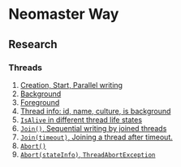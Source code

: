 # Neomaster Way

## Research
### Threads
1. [Creation, Start, Parallel writing][threads-1]
2. [Background][threads-2]
3. [Foreground][threads-3]
4. [Thread info: id, name, culture, is background][threads-4]
5. [`IsAlive` in different thread life states][threads-5]
6. [`Join()`, Sequential writing by joined threads][threads-6]
7. [`Join(timeout)`, Joining a thread after timeout.][threads-7]
8. [`Abort()`][threads-8]
9. [`Abort(stateInfo)`, `ThreadAbortException`][threads-9]

[threads-1]:.Net/Research/Threads/CreationStartParallelWritingUnitDemo.cs
[threads-2]:.Net/Research/Threads.Background/Program.cs
[threads-3]:.Net/Research/Threads.Foreground/Program.cs
[threads-4]:.Net/Research/Threads/InfoUnitDemo.cs
[threads-5]:.Net/Research/Threads/IsAliveUnitDemo.cs
[threads-6]:.Net/Research/Threads/JoinUnitDemo.cs
[threads-7]:.Net/Research/Threads/JoinTimeoutUnitDemo.cs
[threads-8]:.Net/Research/Threads.Abort/Program.cs
[threads-9]:.Net/Research/Threads.AbortArg/Program.cs